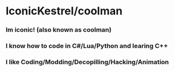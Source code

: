 # IconicKestrel/coolman

### Im iconic! (also known as coolman)
### I know how to code in C#/Lua/Python and learing C++
### I like Coding/Modding/Decopilling/Hacking/Animation
